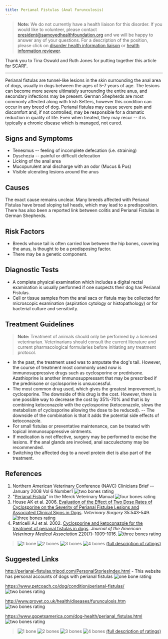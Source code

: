 ```yaml
---
title: Perianal Fistulas (Anal Furunculosis)
---
```

> **Note:** We do not currently have a health liaison for this disorder.
> If you would like to volunteer, please contact
> [president@samoyedhealthfoundation.org](mailto:president@samoyedhealthfoundation.org?subject=Questions%20about%20becoming%20a%20Health%20Information%20Liaison%20or%20Reviewer)
> and we will be happy to answer any of your questions.
> For a description of the position, please click on
> [disorder health information liaison](/become-a-health-information-liaison)
> or
> [health information reviewer](/become-a-health-information-reviewer).

Thank you to Tina Oswald and Ruth Jones for putting together this
article for SCARF.

- - -

Perianal fistulas are tunnel-like lesions in the skin surrounding the
anal area of dogs, usually in dogs between the ages of 5-7 years of age.
The lesions can become more severe ultimately surrounding the entire
anus, and secondary infections may be present. German Shepherds are most
commonly affected along with Irish Setters, however this condition can
occur in any breed of dog.  Perianal fistulas may cause severe pain and
discomfort and, if not controlled, may be responsible for a dramatic
reduction in quality of life.  Even when treated, they may recur -- it
is typically a chronic disease which is managed, not cured.

## Signs and Symptoms

* Tenesmus -- feeling of incomplete defecation (i.e. straining)
* Dyschezia -- painful or difficult defecation
* Licking of the anal area
* Mucopurulent anal discharge with an odor (Mucus & Pus)
* Visible ulcerating lesions around the anus

## Causes

The exact cause remains unclear. Many breeds affected with Perianal
Fistulas have broad sloping tail heads, which may lead to a
predisposition. There has also been a reported link between colitis and
Perianal Fistulas in German Shepherds.

## Risk Factors

* Breeds whose tail is often carried low between the hip bones,
  covering the anus, is thought to be a predisposing factor.
* There may be a genetic component.

## Diagnostic Tests

* A complete physical examination which includes a digital rectal
  examination is usually performed if one suspects their dog has
  Perianal Fistulas.
* Cell or tissue samples from the anal sacs or fistula may be
  collected for microscopic examination (aspiration cytology or
  histopathology) or for bacterial culture and sensitivity.

## Treatment Guidelines

> **Note:** Treatment of animals should only be performed by a licensed
> veterinarian. Veterinarians should consult the current literature and
> current pharmacological formularies before initiating any treatment
> protocol.

* In the past, the treatment used was to amputate the dog's tail.
  However, the course of treatment most commonly used now is
  immunosuppressive drugs such as cyclosporine or prednisone.
  Azathioprine is another immunosuppressant that may be prescribed if
  the prednisone or cyclosporine is unsuccessful.
* The most common drug used, which gives the greatest improvement, is
  cyclosporine.  The downside of this drug is the cost.  However,
  there is one possible way to decrease the cost by 35%-70% and that
  is by combining ketoconazole with the cyclosporine (ketoconazole,
  slows the metabolism of cyclosporine allowing the dose to be
  reduced).  -- The downside of the combination is that it adds the
  potential side effects of ketoconazole.
* For small fistulas or preventative maintenance, can be treated with
  topical immunosuppressive ointments.
* If medication is not effective, surgery may be performed to excise
  the lesions.  If the anal glands are involved, anal sacculectomy may
  be recommended.
* Switching the affected dog to a novel protein diet is also part of
  the treatment.

## References

1. Northern American Veterinary Conference (NAVC) Clinicians Brief --
   January 2008 Vol 6 Number1 ![two bones
   rating](/img/2-bones.gif)
2. "[Perianal
   Fistula](http://www.merckvetmanual.com/mvm/digestive_system/diseases_of_the_rectum_and_anus/perianal_fistula.html)"
   in the Merck Veterinary Manual ![four bones
   rating](/img/4-bones.gif)
3. House AK et al.  2006.  [Evaluation of the Effect of Two Dose Rates
   of Cyclosporine on the Severity of Perianal Fistulae Lesions and
   Associated Clinical Signs in
   Dogs](http://www.ncbi.nlm.nih.gov/pubmed/?term=house+ak+perianal+fistula&report=abstract).
   *Veterinary Surgery* 35:543-549. ![three bones
   rating](/img/3-bones.gif)
4. Patricelli AJ et al.  2002.  [Cyclosporine and ketoconazole for the
   treatment of perianal fistulas in
   dogs](http://avmajournals.avma.org/doi/abs/10.2460/javma.2002.220.1009).
   *Journal of the American Veterinary Medical Association* 220(7):
   1009-1016. ![three bones
   rating](/img/3-bones.gif)

> ![1 bone](/img/1-bone.gif)
> ![2 bones](/img/2-bones.gif)
> ![3 bones](/img/3-bones.gif)
> ![4 bones](/img/4-bones.gif)
> [(full description of ratings)](/diseases/ratings-what-do-they-mean)

## Suggested Links

<http://perianal-fistulas.tripod.com/PersonalStoriesIndex.html> -
This website has personal accounts of dogs with perianal fistulas ![one
bone
rating](/img/1-bone.gif)

<https://www.petcoach.co/dog/condition/perianal-fistulas/> ![two
bones
rating](/img/2-bones.gif)

<http://www.provet.co.uk/health/diseases/furunculosis.htm> ![two
bones
rating](/img/2-bones.gif)

<https://www.gopetsamerica.com/dog-health/perianal_fistulas.html> ![two
bones
rating](/img/2-bones.gif)

> ![1 bone](/img/1-bone.gif)
> ![2 bones](/img/2-bones.gif)
> ![3 bones](/img/3-bones.gif)
> ![4 bones](/img/4-bones.gif)
> [(full description of ratings)](/diseases/ratings-what-do-they-mean)
